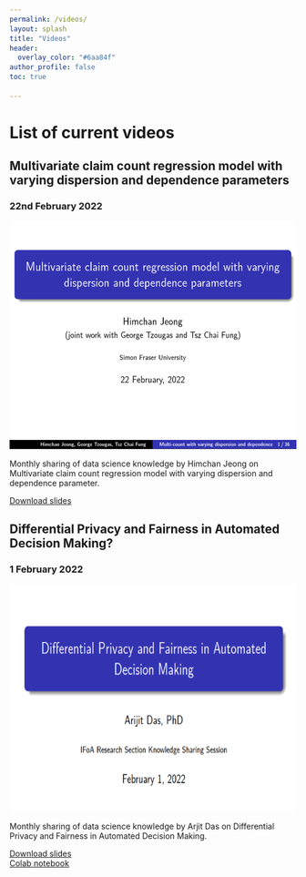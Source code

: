 ```yaml
---
permalink: /videos/
layout: splash
title: "Videos"
header:
  overlay_color: "#6aa84f"
author_profile: false
toc: true
 
---
```


<div class="notice--primary" markdown="1">

<h1>List of current videos</h1>

<h2>Multivariate claim count regression model with varying dispersion and dependence parameters</h2>
<h3>22nd February 2022</h3>

<a href="https://www.youtube.com/watch?v=K0URbeLdKAw">
<img src="/assets/images_for_events/multivariate-claim-count.PNG" width="600" height="400"/></a>

Monthly sharing of data science knowledge by Himchan Jeong on Multivariate claim count regression model with varying dispersion and dependence parameter.

[Download slides](https://www.youtube.com/redirect?event=video_description&redir_token=QUFFLUhqa1ZUZDNNZkwwRkFMWUJZQnlmRjFLSXFFYXFjUXxBQ3Jtc0tsZ2h6ejNLWkpxUHY3TWNCWlE4UkRPajJNNHE3ck8tZ0VhRmhWODN2WFM1MU9IeEZGTXlUYzc1YURydXhSNkhic3J0YlFDbk56RTh0ZHZycnhVR1phM19COHJVMUVUNU1nUDJaeGhhVzltY2lSRmxNUQ&q=https%3A%2F%2Fgithub.com%2FIFoADataScienceResearch%2FIFoADataScienceResearch.github.io%2Fraw%2Fmaster%2Fassets%2Fpdfs%2Fknowledge_sharing%2FMultiCount_Dispersion_slides.pdf&v=K0URbeLdKAw)


<h2>Differential Privacy and Fairness in Automated Decision Making?</h2>
<h3>1 February 2022</h3>

<a href="https://www.youtube.com/watch?v=0RMokFBXdEM">
<img src="/assets/images_for_resources/fairness%20in%20ML.PNG" width="600" height="400"/></a>

Monthly sharing of data science knowledge by Arjit Das on Differential Privacy and Fairness in Automated Decision Making.

[Download slides](https://www.youtube.com/redirect?event=video_description&redir_token=QUFFLUhqa3B5aTNVS3ctaUpuRjZ6X1pDQmZfVTVlTUtrd3xBQ3Jtc0tucTdCekx6RkdjRUFxREZuU3B6YmZvb3lmTUtDY0ttak5UQ254M0JCRnZ1Z3k1bHFkWkU5c1F1NFZOTmlGa3hlUUlZMnl3b2UyZ1FSOWVyNUxwMlQxZnp6anhTYldpT1dPRTBadml6cDg2UW1rLWd1QQ&q=https%3A%2F%2Fgithub.com%2FIFoADataScienceResearch%2FIFoADataScienceResearch.github.io%2Fraw%2Fmaster%2Fassets%2Fpdfs%2Fknowledge_sharing%2FDifferential%2520Privacy%2520and%2520Fairness%2520in%2520Machine%2520Learning.pdf&v=0RMokFBXdEM)
<br>[Colab notebook](https://www.youtube.com/redirect?event=video_description&redir_token=QUFFLUhqbVpndWZJdld3QjZqbTFWWE5TTlY4ODFkZkd5UXxBQ3Jtc0ttWWVNMnlzbmh6TkhfR1ZKck1FaGRFOTliVUY3LUd2c0ppenowdzJYQlZTSG1xM2UwYTVCZjktUWpuMy0zeFJ6b3h1M3FYdTAyOWZyRm1Zbmt5NjRlRzFSMFlMeFJkRk5xYm1mVzZTT0pmYnBGNjlkWQ&q=https%3A%2F%2Fcolab.research.google.com%2Fdrive%2F1yrL7FqP6Il4w-Kaly6T3nHvF40Vipk6I%3Fusp%3Dsharing%23scrollTo%3DJPmU2JU8xS-v&v=0RMokFBXdEM)


</div>



